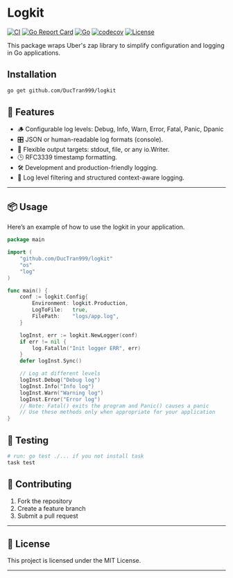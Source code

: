 # Logkit

[![CI](https://github.com/DucTran999/logkit/actions/workflows/ci.yml/badge.svg)](https://github.com/DucTran999/logkit/actions/workflows/ci.yml)
[![Go Report Card](https://goreportcard.com/badge/github.com/DucTran999/logkit)](https://goreportcard.com/report/github.com/DucTran999/logkit)
[![Go](https://img.shields.io/badge/Go-1.23-blue?logo=go)](https://golang.org)
[![codecov](https://codecov.io/gh/DucTran999/logkit/branch/master/graph/badge.svg)](https://codecov.io/gh/DucTran999/logkit)
[![License](https://img.shields.io/github/license/DucTran999/logkit)](LICENSE)

This package wraps Uber's zap library to simplify configuration and logging in Go applications.

## Installation

```bash
go get github.com/DucTran999/logkit
```

## 🚀 Features

- 🪵 Configurable log levels: Debug, Info, Warn, Error, Fatal, Panic, Dpanic
- 🎛️ JSON or human-readable log formats (console).
- 🔁 Flexible output targets: stdout, file, or any io.Writer.
- 🕒 RFC3339 timestamp formatting.
- 🛠️ Development and production-friendly logging.
- 🧵 Log level filtering and structured context-aware logging.

---

## 📦 Usage

Here’s an example of how to use the logkit in your application.

```go
package main

import (
    "github.com/DucTran999/logkit"
    "os"
    "log"
)

func main() {
	conf := logkit.Config{
		Environment: logkit.Production,
		LogToFile:   true,
		FilePath:    "logs/app.log",
	}

	logInst, err := logkit.NewLogger(conf)
	if err != nil {
		log.Fatalln("Init logger ERR", err)
	}
	defer logInst.Sync()

    // Log at different levels
    logInst.Debug("Debug log")
    logInst.Info("Info log")
    logInst.Warn("Warning log")
    logInst.Error("Error log")
    // Note: Fatal() exits the program and Panic() causes a panic
    // Use these methods only when appropriate for your application
}
```

## 🧪 Testing

```sh
# run: go test ./... if you not install task
task test
```

## 🤝 Contributing

1. Fork the repository
2. Create a feature branch
3. Submit a pull request

---

## 📄 License

This project is licensed under the MIT License.

---
